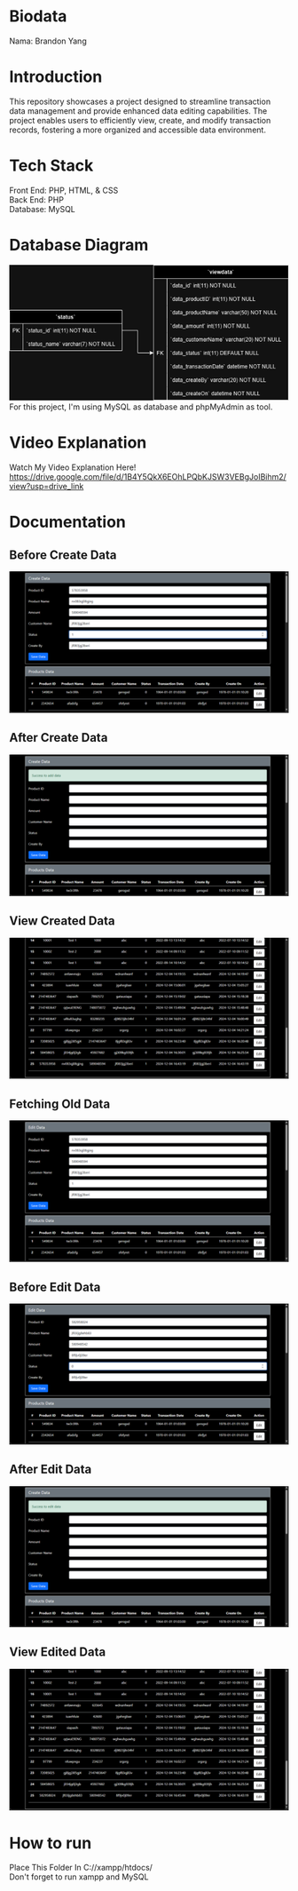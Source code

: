 # Biodata
Nama: Brandon Yang

# Introduction
This repository showcases a project designed to streamline transaction data management and provide enhanced data editing capabilities. The project enables users to efficiently view, create, and modify transaction records, fostering a more organized and accessible data environment.

# Tech Stack
Front End: PHP, HTML, & CSS<br>
Back End: PHP<br>
Database: MySQL

# Database Diagram
![Transaction Database Diagram](https://github.com/DonnnChaewon/mstransaction/blob/main/documentation/TransactionDatabaseDiagram.png)<br>
For this project, I'm using MySQL as database and phpMyAdmin as tool.

# Video Explanation
Watch My Video Explanation Here! https://drive.google.com/file/d/1B4Y5QkX6EOhLPQbKJSW3VEBgJoIBihm2/view?usp=drive_link

# Documentation
## Before Create Data
![Before Create Data](https://github.com/DonnnChaewon/mstransaction/blob/main/documentation/Before%20Create%20Data.png)

## After Create Data
![After Create Data](https://github.com/DonnnChaewon/mstransaction/blob/main/documentation/After%20Create%20Data.png)

## View Created Data
![View Created Data](https://github.com/DonnnChaewon/mstransaction/blob/main/documentation/View%20Created%20Data.png)

## Fetching Old Data
![Fetching Old Data](https://github.com/DonnnChaewon/mstransaction/blob/main/documentation/Fetching%20Old%20Data.png)

## Before Edit Data
![Before Edit Data](https://github.com/DonnnChaewon/mstransaction/blob/main/documentation/Before%20Edit%20Data.png)

## After Edit Data
![After Edit Data](https://github.com/DonnnChaewon/mstransaction/blob/main/documentation/After%20Edit%20Data.png)

## View Edited Data
![View Edited Data](https://github.com/DonnnChaewon/mstransaction/blob/main/documentation/View%20Edited%20Data.png)

# How to run
Place This Folder In C://xampp/htdocs/<br>
Don't forget to run xampp and MySQL

